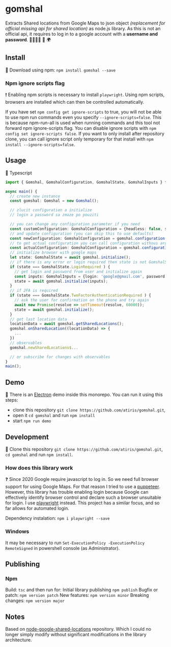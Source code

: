 # gomshal

 Extracts Shared locations from Google Maps to json object *(replacement for official missing api for shared location)* as node.js library. As this is not an official api, it requires to log in to a google account with a **username and password**. 👨‍👩‍👧‍👦 🔎 🌍

## Install

🔽 Download using npm: `npm install gomshal --save`

### Npm ignore scripts flag

❗️ Enabling npm scripts is necessary to install `playwright`. Using npm scripts, browsers are installed which can then be controlled automatically.

If you have set `npm config get ignore-scripts` to true, you will not be able to use npm run commands even you specify `--ignore-scripts=false`. This is because npm-run-all is used when running commands and this tool not forward npm ignore-scripts flag. You can disable ignore scripts with `npm config set ignore-scripts false`. If you want to only install after repository clone, you can call ignore script only temporary for that install with `npm install --ignore-scripts=false`.

## Usage

👅 Typescript

```typescript
import { Gomshal, GomshalConfiguration, GomshalState, GomshalInputs } from 'gomshal';

async main() {
  // create new instance
  const gomshal: Gomshal = new Gomshal();

  // zlucit configuration a initialize
  // login a password sa zmaze po pouziti

  // you can change any configuration parameter if you need
  const customConfiguration: GomshalConfiguration = {headless: false, showDevTools: true};
  // and update configuration (you can skip this to use defaults)
  const newConfiguration: GomshalConfiguration = gomshal.configuration(customConfiguration);
  // to get actual configuration you can call configuration withous arguments
  const actualConfiguration: GomshalConfiguration = gomshal.configuration();
  // initialize browser with google maps
  let state: GomshalState = await gomshal.initialize();
  // if there is any error or login required then state is not GomshalState.Ok
  if (state === GomshalState.LoginRequired ) {
    // get login and password from user and initialize again
    const inputs: GomshalInputs = {login: 'google@gmail.com', password: 'secret'};
    state = await gomshal.initialize(inputs);
  }
  // if 2FA is required
  if (state === GomshalState.TwoFactorAuthenticationRequired ) {
    // ask the user for confirmation on the phone and try again
    await new Promise(resolve => setTimeout(resolve, 60000));
    state = await gomshal.initialize();
  }
  // get last location data
  locationData = await gomshal.getSharedLocations();
  gomshal.onSharedLocation((locationData) => {
    ...
  })
  // observables
  gomshal.newSharedLocations$...

  // or subscribe for changes with observables
}
main();
```

## Demo

👀 There is an [Electron](<https://www.electronjs.org/>) demo inside this monorepo. You can run it using this steps:

- clone this repository `git clone https://github.com/atiris/gomshal.git`,
- open it `cd gomshal` and run `npm install`
- start `npm run demo`

## Development

🔽 Clone this repository `git clone https://github.com/atiris/gomshal.git`, `cd gomshal` and run `npm install`.

### How does this library work

❓ Since 2020 Google require javascript to log in. So we need full browser support for using Google Maps. For that reason I tried to use a [puppeteer](<https://pptr.dev/>). However, this library has trouble enabling login because Google can effectively identify browser control and declare such a browser unsuitable for login. I use [playwright](<https://playwright.dev/>) instead. This project has a similar focus, and so far allows for automated login.

Dependency instalation: `npm i playwright --save`

### Windows

It may be necessary to run `Set-ExecutionPolicy -ExecutionPolicy RemoteSigned` in powershell console (as Administrator).

## Publishing

### Npm

Build: `tsc` and then run for:
Initial library publishing `npm publish`
Bugfix or patch: `npm version patch`
New features: `npm version minor`
Breaking changes: `npm version major`

## Notes

Based on [node-google-shared-locations](<https://github.com/Vaelek/node-google-shared-locations>) repository. Which I could no longer simply modify without significant modifications in the library architecture.
